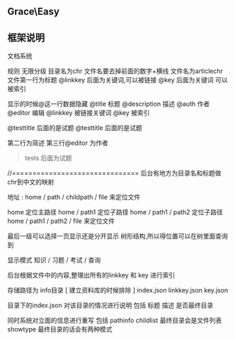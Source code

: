 ## Grace\Easy

## 框架说明


文档系统

规则
无限分级
目录名为chr
文件名要去掉前面的数字+横线
文件名为articlechr
文件第一行为标题
@linkkey 后面为关键词,可以被链接
@key 后面为关键词 可以被索引

显示的时候@这一行数据隐藏
@title 标题
@description 描述
@auth 作者
@editor 编辑
@linkkey 被链接关键词
@key 被索引


@testtitle 后面的是试题
@testtitle 后面的是试题



第二行为简述
第三行@editor 为作者
>tests 后面为试题





//===============================
后台有地方为目录名和标题做chr到中文的映射

地址 : home / path / childpath / file 来定位文件

home 定位主路径
home / path1 定位子路径
home / path1 / path2 定位子路径
home / path1 / path2 / file 来定位文件

最后一级可以选择一页显示还是分开显示
树形结构,所以得位置可以在树里面查询到


显示模式
知识 / 习题 / 考试 / 查询

后台根据文件中的内容,整理出所有的linkkey 和 key 进行索引

存储路径为 info目录 [ 建立资料库的时候排除 ]
index.json
linkkey.json
key.json

目录下的index.json 对该目录的情况进行说明
包括
    标题
    描述
    是否最终目录

同时系统对立面的信息进行重写
包括
    pathinfo
    childlist       最终目录会是文件列表
    showtype        最终目录的话会有两种模式


